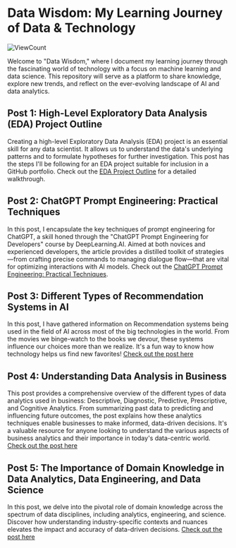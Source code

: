 # Data Wisdom: My Learning Journey of Data & Technology
![ViewCount](https://views.whatilearened.today/views/github/pratheeksha11/DataWisdom.svg?cache=remove)

Welcome to "Data Wisdom," where I document my learning journey through the fascinating world of technology with a focus on machine learning and data science. This repository will serve as a platform to share knowledge, explore new trends, and reflect on the ever-evolving landscape of AI and data analytics.

## Post 1: High-Level Exploratory Data Analysis (EDA) Project Outline
Creating a high-level Exploratory Data Analysis (EDA) project is an essential skill for any data scientist. It allows us to understand the data's underlying patterns and to formulate hypotheses for further investigation. This post has the steps I'll be following for an EDA project suitable for inclusion in a GitHub portfolio.
Check out the [EDA Project Outline](https://github.com/pratheeksha11/DataWisdom/blob/main/EDA_Project_Outline.md) for a detailed walkthrough.

## Post 2: ChatGPT Prompt Engineering: Practical Techniques
In this post, I encapsulate the key techniques of prompt engineering for ChatGPT, a skill honed through the "ChatGPT Prompt Engineering for Developers" course by DeepLearning.AI. Aimed at both novices and experienced developers, the article provides a distilled toolkit of strategies—from crafting precise commands to managing dialogue flow—that are vital for optimizing interactions with AI models. 
Check out the [ChatGPT Prompt Engineering: Practical Techniques](https://github.com/pratheeksha11/DataWisdom/blob/main/ChatGPT_Prompt_Engineering.md).

## Post 3: Different Types of Recommendation Systems in AI
In this post, I have gathered information on Recommendation systems being used in the field of AI across most of the big technologies in the world. From the movies we binge-watch to the books we devour, these systems influence our choices more than we realize. It's a fun way to know how technology helps us find new favorites!
[Check out the post here](https://github.com/pratheeksha11/DataWisdom/blob/main/recommendation_systems_in_AI.md)

## Post 4: Understanding Data Analysis in Business
This post provides a comprehensive overview of the different types of data analytics used in business: Descriptive, Diagnostic, Predictive, Prescriptive, and Cognitive Analytics. From summarizing past data to predicting and influencing future outcomes, the post explains how these analytics techniques enable businesses to make informed, data-driven decisions. It's a valuable resource for anyone looking to understand the various aspects of business analytics and their importance in today's data-centric world. [Check out the post here](https://github.com/pratheeksha11/DataWisdom/blob/main/Data_Analysis_Overview_in_Business.md)

## Post 5: The Importance of Domain Knowledge in Data Analytics, Data Engineering, and Data Science
In this post, we delve into the pivotal role of domain knowledge across the spectrum of data disciplines, including analytics, engineering, and science. Discover how understanding industry-specific contexts and nuances elevates the impact and accuracy of data-driven decisions.
[Check out the post here](https://github.com/pratheeksha11/DataWisdom/blob/main/Domain_knowledge_in_dataworld.md)


